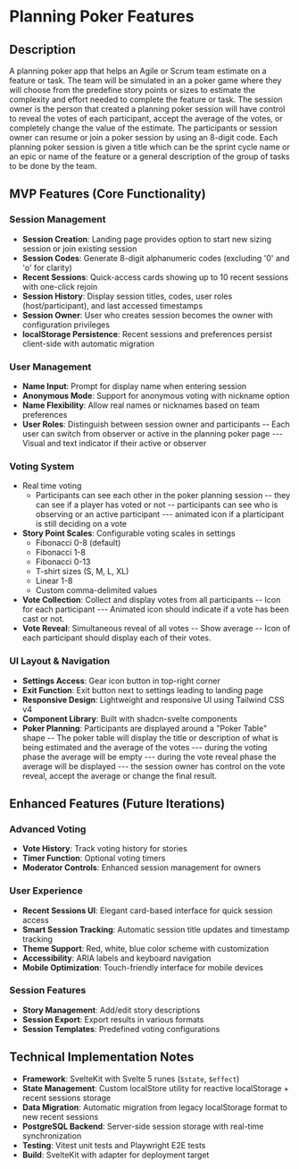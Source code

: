 # Planning Poker Features

## Description

A planning poker app that helps an Agile or Scrum team estimate on a feature or task. The team will be simulated in an a poker game where they will choose from the predefine story points or sizes to estimate the complexity and effort needed to complete the feature or task. The session owner is the person that created a planning poker session will have control to reveal the votes of each participant, accept the average of the votes, or completely change the value of the estimate. The participants or session owner can resume or join a poker session by using an 8-digit code. Each planning poker session is given a title which can be the sprint cycle name or an epic or name of the feature or a general description of the group of tasks to be done by the team.

## MVP Features (Core Functionality)

### Session Management

- **Session Creation**: Landing page provides option to start new sizing session or join existing session
- **Session Codes**: Generate 8-digit alphanumeric codes (excluding '0' and 'o' for clarity)
- **Recent Sessions**: Quick-access cards showing up to 10 recent sessions with one-click rejoin
- **Session History**: Display session titles, codes, user roles (host/participant), and last accessed timestamps
- **Session Owner**: User who creates session becomes the owner with configuration privileges
- **localStorage Persistence**: Recent sessions and preferences persist client-side with automatic migration

### User Management

- **Name Input**: Prompt for display name when entering session
- **Anonymous Mode**: Support for anonymous voting with nickname option
- **Name Flexibility**: Allow real names or nicknames based on team preferences
- **User Roles**: Distinguish between session owner and participants
  -- Each user can switch from observer or active in the planning poker page
  --- Visual and text indicator if their active or observer

### Voting System
- Real time voting
  - Participants can see each other in the poker planning session
    -- they can see if a player has voted or not
    -- participants can see who is observing or an active participant
      --- animated icon if a plarticipant is still deciding on a vote
- **Story Point Scales**: Configurable voting scales in settings
  - Fibonacci 0-8 (default)
  - Fibonacci 1-8
  - Fibonacci 0-13
  - T-shirt sizes (S, M, L, XL)
  - Linear 1-8
  - Custom comma-delimited values
- **Vote Collection**: Collect and display votes from all participants
  -- Icon for each participant
  --- Animated icon should indicate if a vote has been cast or not.
- **Vote Reveal**: Simultaneous reveal of all votes
  -- Show average
  -- Icon of each participant should display each of their votes.

### UI Layout & Navigation

- **Settings Access**: Gear icon button in top-right corner
- **Exit Function**: Exit button next to settings leading to landing page
- **Responsive Design**: Lightweight and responsive UI using Tailwind CSS v4
- **Component Library**: Built with shadcn-svelte components
- **Poker Planning**: Participants are displayed around a "Poker Table" shape
  -- The poker table will display the title or description of what is being estimated and the average of the votes
  --- during the voting phase the average will be empty
  --- during the vote reveal phase the average will be displayed
  --- the session owner has control on the vote reveal, accept the average or change the final result.

## Enhanced Features (Future Iterations)

### Advanced Voting

- **Vote History**: Track voting history for stories
- **Timer Function**: Optional voting timers
- **Moderator Controls**: Enhanced session management for owners

### User Experience

- **Recent Sessions UI**: Elegant card-based interface for quick session access
- **Smart Session Tracking**: Automatic session title updates and timestamp tracking
- **Theme Support**: Red, white, blue color scheme with customization
- **Accessibility**: ARIA labels and keyboard navigation
- **Mobile Optimization**: Touch-friendly interface for mobile devices

### Session Features

- **Story Management**: Add/edit story descriptions
- **Session Export**: Export results in various formats
- **Session Templates**: Predefined voting configurations

## Technical Implementation Notes

- **Framework**: SvelteKit with Svelte 5 runes (`$state`, `$effect`)
- **State Management**: Custom localStore utility for reactive localStorage + recent sessions storage
- **Data Migration**: Automatic migration from legacy localStorage format to new recent sessions
- **PostgreSQL Backend**: Server-side session storage with real-time synchronization
- **Testing**: Vitest unit tests and Playwright E2E tests
- **Build**: SvelteKit with adapter for deployment target
